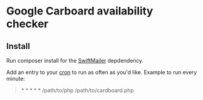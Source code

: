 Google Carboard availability checker
====================================

Install
-------
Run composer install for the [SwiftMailer](http://swiftmailer.org/) depdendency.

Add an entry to your [cron](https://en.wikipedia.org/wiki/Cron) to run as often as you'd like. Example to run every minute:

> \* * * * * /path/to/php /path/to/cardboard.php
